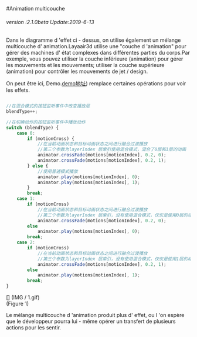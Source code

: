 #Animation multicouche

###### *version :2.1.0beta   Update:2019-6-13*

Dans le diagramme d 'effet ci - dessus, on utilise également un mélange multicouche d' animation.Layaair3d utilise une "couche d 'animation" pour gérer des machines d' état complexes dans différentes parties du corps.Par exemple, vous pouvez utiliser la couche inférieure (animation) pour gérer les mouvements et les mouvements; utiliser la couche supérieure (animation) pour contrôler les mouvements de jet / design.

On peut être ici, Demo.[demo地址](https://layaair.ldc.layabox.com/demo2/?language=ch&category=3d&group=Animation3D&name=AnimationLayerBlend)) remplace certaines opérations pour voir les effets.


```typescript

//在混合模式的按钮监听事件中改变播放层
blendType++;

//在切换动作的按钮监听事件中播放动作
switch (blendType) {
    case 0: 
        if (motionCross) {
            //在当前动画状态和目标动画状态之间进行融合过渡播放
            //第三个参数为layerIndex 层索引使用混合模式，混合了0层和1层的动画
            animator.crossFade(motions[motionIndex], 0.2, 0);
            animator.crossFade(motions[motionIndex], 0.2, 1);
        } else {
            //使用普通模式播放
            animator.play(motions[motionIndex], 0);
            animator.play(motions[motionIndex], 1);
        }
        break;
    case 1: 
        if (motionCross)
            //在当前动画状态和目标动画状态之间进行融合过渡播放
            //第三个参数为layerIndex 层索引，没有使用混合模式，仅仅是使用0层的动画
            animator.crossFade(motions[motionIndex], 0.2, 0);
        else
            animator.play(motions[motionIndex], 0);
        break;
    case 2: 
        if (motionCross)
            //在当前动画状态和目标动画状态之间进行融合过渡播放
            //第三个参数为layerIndex 层索引，没有使用混合模式，仅仅是使用1层的动画
            animator.crossFade(motions[motionIndex], 0.2, 1);
        else
            animator.play(motions[motionIndex], 1);
        break;
}
```


[] (IMG / 1.gif) <br > (Figure 1)

Le mélange multicouche d 'animation produit plus d' effet, ou l 'on espère que le développeur pourra lui - même opérer un transfert de plusieurs actions pour les sentir.

